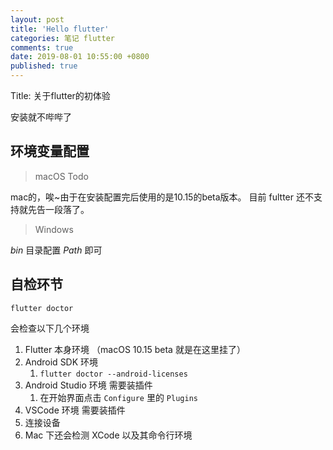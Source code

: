 ```yaml
---
layout: post
title: 'Hello flutter'
categories: 笔记 flutter
comments: true
date: 2019-08-01 10:55:00 +0800
published: true
---
```


Title: 关于flutter的初体验

安装就不哔哔了

## 环境变量配置

> macOS Todo

mac的，唉~由于在安装配置完后使用的是10.15的beta版本。 目前 fultter 还不支持就先告一段落了。

> Windows

*bin* 目录配置 *Path* 即可

## 自检环节

`flutter doctor`

会检查以下几个环境

1. Flutter 本身环境 （macOS 10.15 beta 就是在这里挂了）
2. Android SDK 环境
   1. `flutter doctor --android-licenses`
3. Android Studio 环境 需要装插件
   1. 在开始界面点击 `Configure` 里的 `Plugins`
4. VSCode 环境 需要装插件
5. 连接设备
6. Mac 下还会检测 XCode 以及其命令行环境
